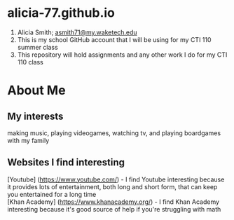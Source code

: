 # alicia-77.github.io
1. Alicia Smith; asmith71@my.waketech.edu
2. This is my school GitHub account that I will be using for my CTI 110 summer class
3. This repository will hold assignments and any other work I do for my CTI 110 class
# About Me  
## My interests  
making music, playing videogames, watching tv, and playing boardgames with my family
## Websites I find interesting
[Youtube] (https://www.youtube.com/) - I find Youtube interesting because it provides lots of entertainment, both long and short form, that can keep you entertained for a long time  
[Khan Academy] (https://www.khanacademy.org/) - I find Khan Academy interesting because it's good source of help if you're struggling with math
